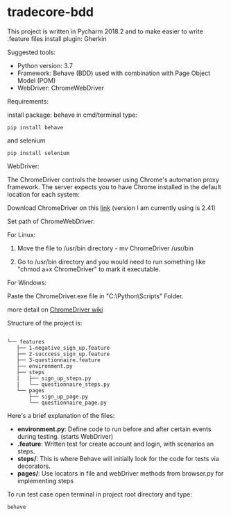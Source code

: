 # tradecore-bdd

This project is written in Pycharm 2018.2 and to make easier to write .feature files install plugin: Gherkin

Suggested tools:
* Python version: 3.7
* Framework: Behave (BDD) used with combination with Page Object Model (POM)
* WebDriver: ChromeWebDriver

Requirements:

install package:
behave  in cmd/terminal type:
```
pip install behave
```
and selenium
```
pip install selenium
```
WebDriver:

The ChromeDriver controls the browser using Chrome's automation proxy framework.
The server expects you to have Chrome installed in the default location for each system:

Download ChromeDriver on this [link](https://chromedriver.storage.googleapis.com/index.html) (version I am currently using is 2.41)

Set path of ChromeWebDriver:

For Linux:

1) Move the file to /usr/bin directory - mv ChromeDriver /usr/bin

2) Go to /usr/bin directory and you would need to run something like "chmod a+x ChromeDriver" to mark it executable.

For Windows:

Paste the ChromeDriver.exe file in "C:\Python\Scripts" Folder.

more detail on [ChromeDriver wiki](https://github.com/SeleniumHQ/selenium/wiki/ChromeDriver)

Structure of the project is:

```

└── features
   ├── 1-negative_sign_up.feature
   ├── 2-succcess_sign_up.feature
   ├── 3-questionnaire.feature
   ├── environment.py
   ├── steps
   |   ├── sign_up_steps.py
   |   └── questionnaire_steps.py
   └── pages
       ├── sign_up_page.py
       └── questionnaire_page.py
```

Here's a brief explanation of the files:
* **environment.py**: Define code to run before and after certain events during testing. (starts WebDriver)
* **.feature**: Written test for create account and login, with scenarios an steps.
* **steps/**: This is where Behave will initially look for the code for tests via decorators.
* **pages/**: Use locators in file and webDriver methods from browser.py for implementing steps

To run test case open terminal in project root directory and type:
```
behave
```
